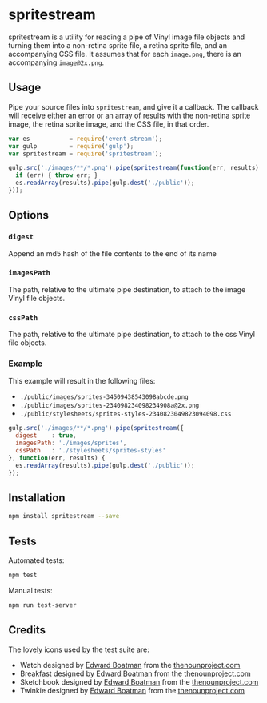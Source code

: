 # spritestream

spritestream is a utility for reading a pipe of Vinyl image file objects and
turning them into a non-retina sprite file, a retina sprite file, and an
accompanying CSS file. It assumes that for each `image.png`, there is an
accompanying `image@2x.png`.

## Usage

Pipe your source files into `spritestream`, and give it a callback. The callback
will receive either an error or an array of results with the non-retina sprite
image, the retina sprite image, and the CSS file, in that order.

```javascript
var es           = require('event-stream');
var gulp         = require('gulp');
var spritestream = require('spritestream');

gulp.src('./images/**/*.png').pipe(spritestream(function(err, results) {
  if (err) { throw err; }
  es.readArray(results).pipe(gulp.dest('./public'));
}));
```

## Options

### `digest`

Append an md5 hash of the file contents to the end of its name

### `imagesPath`

The path, relative to the ultimate pipe destination, to attach to the image
Vinyl file objects.

### `cssPath`

The path, relative to the ultimate pipe destination, to attach to the css Vinyl
file objects.

### Example

This example will result in the following files:

- `./public/images/sprites-34509438543098abcde.png`
- `./public/images/sprites-234098234098234908a@2x.png`
- `./public/stylesheets/sprites-styles-2340823049823094098.css`

```javascript
gulp.src('./images/**/*.png').pipe(spritestream({
  digest    : true,
  imagesPath: './images/sprites',
  cssPath   : './stylesheets/sprites-styles'
}, function(err, results) {
  es.readArray(results).pipe(gulp.dest('./public'));
});
```

## Installation

```sh
npm install spritestream --save
```

## Tests

Automated tests:

```sh
npm test
```

Manual tests:

```sh
npm run test-server
```

## Credits

The lovely icons used by the test suite are:

- Watch designed by [Edward Boatman][boatman] from the [thenounproject.com][nounproject]
- Breakfast designed by [Edward Boatman][boatman] from the [thenounproject.com][nounproject]
- Sketchbook designed by [Edward Boatman][boatman] from the [thenounproject.com][nounproject]
- Twinkie designed by [Edward Boatman][boatman] from the [thenounproject.com][nounproject]

[boatman]: http://www.thenounproject.com/edward
[nounproject]: http://www.thenounproject.com/
